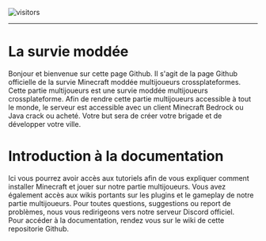 ![visitors](https://visitor-badge.glitch.me/badge?page_id=aweek23)
- - -
# La survie moddée
Bonjour et bienvenue sur cette page Github. Il s'agit de la page Github officielle de la survie Minecraft moddée multijoueurs crossplateformes. Cette partie multijoueurs est une survie moddée multijoueurs crossplateforme. Afin de rendre cette partie multijoueurs accessible à tout le monde, le serveur est accessible avec un client Minecraft Bedrock ou Java crack ou acheté. Votre but sera de créer votre brigade et de développer votre ville.
# Introduction à la documentation
Ici vous pourrez avoir accès aux tutoriels afin de vous expliquer comment installer Minecraft et jouer sur notre partie multijoueurs. Vous avez également accès aux wikis portants sur les plugins et le gameplay de notre partie multijoueurs. Pour toutes questions, suggestions ou report de problèmes, nous vous redirigeons vers notre serveur Discord officiel.
<br />Pour accéder à la documentation, rendez vous sur le wiki de cette repositorie Github.
